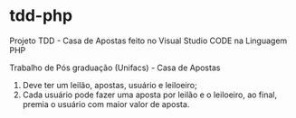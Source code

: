 # tdd-php
Projeto TDD - Casa de Apostas feito no Visual Studio CODE na Linguagem PHP

Trabalho de Pós graduação (Unifacs) - Casa de Apostas

1. Deve ter um leilão, apostas, usuário e leiloeiro;
2. Cada usuário pode fazer uma aposta por leilão e o leiloeiro, ao final, premia o usuário com maior valor de aposta.
